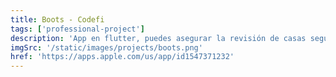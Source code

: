 ```yaml
---
title: Boots - Codefi
tags: ['professional-project']
description: 'App en flutter, puedes asegurar la revisión de casas según la política de USA'
imgSrc: '/static/images/projects/boots.png'
href: 'https://apps.apple.com/us/app/id1547371232'
---
```

